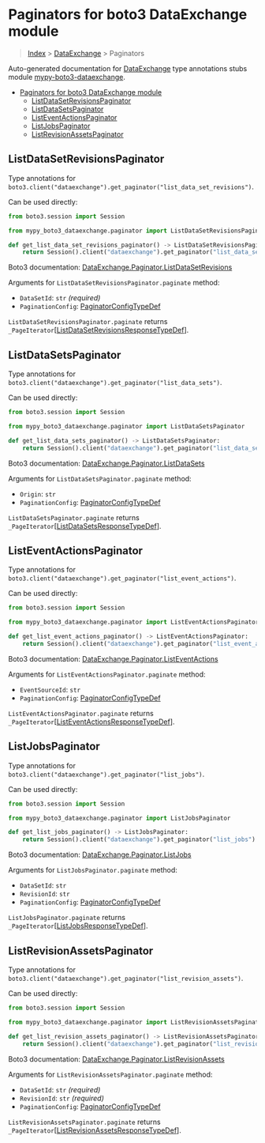 <a id="paginators-for-boto3-dataexchange-module"></a>

# Paginators for boto3 DataExchange module

> [Index](../README.md) > [DataExchange](./README.md) > Paginators

Auto-generated documentation for
[DataExchange](https://boto3.amazonaws.com/v1/documentation/api/latest/reference/services/dataexchange.html#DataExchange)
type annotations stubs module
[mypy-boto3-dataexchange](https://pypi.org/project/mypy-boto3-dataexchange/).

- [Paginators for boto3 DataExchange module](#paginators-for-boto3-dataexchange-module)
  - [ListDataSetRevisionsPaginator](#listdatasetrevisionspaginator)
  - [ListDataSetsPaginator](#listdatasetspaginator)
  - [ListEventActionsPaginator](#listeventactionspaginator)
  - [ListJobsPaginator](#listjobspaginator)
  - [ListRevisionAssetsPaginator](#listrevisionassetspaginator)

<a id="listdatasetrevisionspaginator"></a>

## ListDataSetRevisionsPaginator

Type annotations for
`boto3.client("dataexchange").get_paginator("list_data_set_revisions")`.

Can be used directly:

```python
from boto3.session import Session

from mypy_boto3_dataexchange.paginator import ListDataSetRevisionsPaginator

def get_list_data_set_revisions_paginator() -> ListDataSetRevisionsPaginator:
    return Session().client("dataexchange").get_paginator("list_data_set_revisions")
```

Boto3 documentation:
[DataExchange.Paginator.ListDataSetRevisions](https://boto3.amazonaws.com/v1/documentation/api/latest/reference/services/dataexchange.html#DataExchange.Paginator.ListDataSetRevisions)

Arguments for `ListDataSetRevisionsPaginator.paginate` method:

- `DataSetId`: `str` *(required)*
- `PaginationConfig`:
  [PaginatorConfigTypeDef](./type_defs.md#paginatorconfigtypedef)

`ListDataSetRevisionsPaginator.paginate` returns
`_PageIterator`\[[ListDataSetRevisionsResponseTypeDef](./type_defs.md#listdatasetrevisionsresponsetypedef)\].

<a id="listdatasetspaginator"></a>

## ListDataSetsPaginator

Type annotations for
`boto3.client("dataexchange").get_paginator("list_data_sets")`.

Can be used directly:

```python
from boto3.session import Session

from mypy_boto3_dataexchange.paginator import ListDataSetsPaginator

def get_list_data_sets_paginator() -> ListDataSetsPaginator:
    return Session().client("dataexchange").get_paginator("list_data_sets")
```

Boto3 documentation:
[DataExchange.Paginator.ListDataSets](https://boto3.amazonaws.com/v1/documentation/api/latest/reference/services/dataexchange.html#DataExchange.Paginator.ListDataSets)

Arguments for `ListDataSetsPaginator.paginate` method:

- `Origin`: `str`
- `PaginationConfig`:
  [PaginatorConfigTypeDef](./type_defs.md#paginatorconfigtypedef)

`ListDataSetsPaginator.paginate` returns
`_PageIterator`\[[ListDataSetsResponseTypeDef](./type_defs.md#listdatasetsresponsetypedef)\].

<a id="listeventactionspaginator"></a>

## ListEventActionsPaginator

Type annotations for
`boto3.client("dataexchange").get_paginator("list_event_actions")`.

Can be used directly:

```python
from boto3.session import Session

from mypy_boto3_dataexchange.paginator import ListEventActionsPaginator

def get_list_event_actions_paginator() -> ListEventActionsPaginator:
    return Session().client("dataexchange").get_paginator("list_event_actions")
```

Boto3 documentation:
[DataExchange.Paginator.ListEventActions](https://boto3.amazonaws.com/v1/documentation/api/latest/reference/services/dataexchange.html#DataExchange.Paginator.ListEventActions)

Arguments for `ListEventActionsPaginator.paginate` method:

- `EventSourceId`: `str`
- `PaginationConfig`:
  [PaginatorConfigTypeDef](./type_defs.md#paginatorconfigtypedef)

`ListEventActionsPaginator.paginate` returns
`_PageIterator`\[[ListEventActionsResponseTypeDef](./type_defs.md#listeventactionsresponsetypedef)\].

<a id="listjobspaginator"></a>

## ListJobsPaginator

Type annotations for `boto3.client("dataexchange").get_paginator("list_jobs")`.

Can be used directly:

```python
from boto3.session import Session

from mypy_boto3_dataexchange.paginator import ListJobsPaginator

def get_list_jobs_paginator() -> ListJobsPaginator:
    return Session().client("dataexchange").get_paginator("list_jobs")
```

Boto3 documentation:
[DataExchange.Paginator.ListJobs](https://boto3.amazonaws.com/v1/documentation/api/latest/reference/services/dataexchange.html#DataExchange.Paginator.ListJobs)

Arguments for `ListJobsPaginator.paginate` method:

- `DataSetId`: `str`
- `RevisionId`: `str`
- `PaginationConfig`:
  [PaginatorConfigTypeDef](./type_defs.md#paginatorconfigtypedef)

`ListJobsPaginator.paginate` returns
`_PageIterator`\[[ListJobsResponseTypeDef](./type_defs.md#listjobsresponsetypedef)\].

<a id="listrevisionassetspaginator"></a>

## ListRevisionAssetsPaginator

Type annotations for
`boto3.client("dataexchange").get_paginator("list_revision_assets")`.

Can be used directly:

```python
from boto3.session import Session

from mypy_boto3_dataexchange.paginator import ListRevisionAssetsPaginator

def get_list_revision_assets_paginator() -> ListRevisionAssetsPaginator:
    return Session().client("dataexchange").get_paginator("list_revision_assets")
```

Boto3 documentation:
[DataExchange.Paginator.ListRevisionAssets](https://boto3.amazonaws.com/v1/documentation/api/latest/reference/services/dataexchange.html#DataExchange.Paginator.ListRevisionAssets)

Arguments for `ListRevisionAssetsPaginator.paginate` method:

- `DataSetId`: `str` *(required)*
- `RevisionId`: `str` *(required)*
- `PaginationConfig`:
  [PaginatorConfigTypeDef](./type_defs.md#paginatorconfigtypedef)

`ListRevisionAssetsPaginator.paginate` returns
`_PageIterator`\[[ListRevisionAssetsResponseTypeDef](./type_defs.md#listrevisionassetsresponsetypedef)\].
